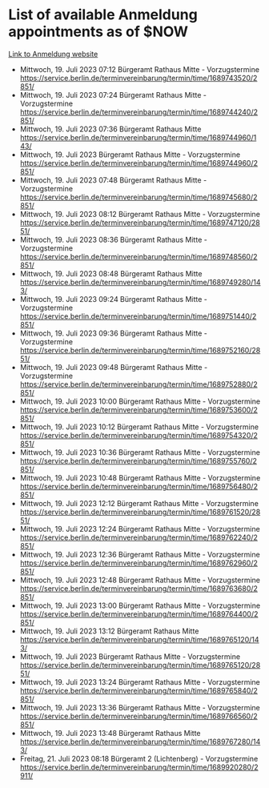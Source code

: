 # List of available Anmeldung appointments as of $NOW
[Link to Anmeldung website](https://service.berlin.de/terminvereinbarung/termin/tag.php?termin=1&anliegen[]=120686&dienstleisterlist=122210,122217,327316,122219,327312,122227,327314,122231,327346,122243,327348,122254,122252,329742,122260,329745,122262,329748,122271,327278,122273,327274,122277,327276,330436,122280,327294,122282,327290,122284,327292,122291,327270,122285,327266,122286,327264,122296,327268,150230,329760,122297,327286,122294,327284,122312,329763,122314,329775,122304,327330,122311,327334,122309,327332,317869,122281,327352,122279,329772,122283,122276,327324,122274,327326,122267,329766,122246,327318,122251,327320,122257,327322,122208,327298,122226,327300&herkunft=http%3A%2F%2Fservice.berlin.de%2Fdienstleistung%2F120686%2F)
- Mittwoch, 19. Juli 2023 07:12 Bürgeramt Rathaus Mitte - Vorzugstermine https://service.berlin.de/terminvereinbarung/termin/time/1689743520/2851/
- Mittwoch, 19. Juli 2023 07:24 Bürgeramt Rathaus Mitte - Vorzugstermine https://service.berlin.de/terminvereinbarung/termin/time/1689744240/2851/
- Mittwoch, 19. Juli 2023 07:36 Bürgeramt Rathaus Mitte https://service.berlin.de/terminvereinbarung/termin/time/1689744960/143/
- Mittwoch, 19. Juli 2023  Bürgeramt Rathaus Mitte - Vorzugstermine https://service.berlin.de/terminvereinbarung/termin/time/1689744960/2851/
- Mittwoch, 19. Juli 2023 07:48 Bürgeramt Rathaus Mitte - Vorzugstermine https://service.berlin.de/terminvereinbarung/termin/time/1689745680/2851/
- Mittwoch, 19. Juli 2023 08:12 Bürgeramt Rathaus Mitte - Vorzugstermine https://service.berlin.de/terminvereinbarung/termin/time/1689747120/2851/
- Mittwoch, 19. Juli 2023 08:36 Bürgeramt Rathaus Mitte - Vorzugstermine https://service.berlin.de/terminvereinbarung/termin/time/1689748560/2851/
- Mittwoch, 19. Juli 2023 08:48 Bürgeramt Rathaus Mitte https://service.berlin.de/terminvereinbarung/termin/time/1689749280/143/
- Mittwoch, 19. Juli 2023 09:24 Bürgeramt Rathaus Mitte - Vorzugstermine https://service.berlin.de/terminvereinbarung/termin/time/1689751440/2851/
- Mittwoch, 19. Juli 2023 09:36 Bürgeramt Rathaus Mitte - Vorzugstermine https://service.berlin.de/terminvereinbarung/termin/time/1689752160/2851/
- Mittwoch, 19. Juli 2023 09:48 Bürgeramt Rathaus Mitte - Vorzugstermine https://service.berlin.de/terminvereinbarung/termin/time/1689752880/2851/
- Mittwoch, 19. Juli 2023 10:00 Bürgeramt Rathaus Mitte - Vorzugstermine https://service.berlin.de/terminvereinbarung/termin/time/1689753600/2851/
- Mittwoch, 19. Juli 2023 10:12 Bürgeramt Rathaus Mitte - Vorzugstermine https://service.berlin.de/terminvereinbarung/termin/time/1689754320/2851/
- Mittwoch, 19. Juli 2023 10:36 Bürgeramt Rathaus Mitte - Vorzugstermine https://service.berlin.de/terminvereinbarung/termin/time/1689755760/2851/
- Mittwoch, 19. Juli 2023 10:48 Bürgeramt Rathaus Mitte - Vorzugstermine https://service.berlin.de/terminvereinbarung/termin/time/1689756480/2851/
- Mittwoch, 19. Juli 2023 12:12 Bürgeramt Rathaus Mitte - Vorzugstermine https://service.berlin.de/terminvereinbarung/termin/time/1689761520/2851/
- Mittwoch, 19. Juli 2023 12:24 Bürgeramt Rathaus Mitte - Vorzugstermine https://service.berlin.de/terminvereinbarung/termin/time/1689762240/2851/
- Mittwoch, 19. Juli 2023 12:36 Bürgeramt Rathaus Mitte - Vorzugstermine https://service.berlin.de/terminvereinbarung/termin/time/1689762960/2851/
- Mittwoch, 19. Juli 2023 12:48 Bürgeramt Rathaus Mitte - Vorzugstermine https://service.berlin.de/terminvereinbarung/termin/time/1689763680/2851/
- Mittwoch, 19. Juli 2023 13:00 Bürgeramt Rathaus Mitte - Vorzugstermine https://service.berlin.de/terminvereinbarung/termin/time/1689764400/2851/
- Mittwoch, 19. Juli 2023 13:12 Bürgeramt Rathaus Mitte https://service.berlin.de/terminvereinbarung/termin/time/1689765120/143/
- Mittwoch, 19. Juli 2023  Bürgeramt Rathaus Mitte - Vorzugstermine https://service.berlin.de/terminvereinbarung/termin/time/1689765120/2851/
- Mittwoch, 19. Juli 2023 13:24 Bürgeramt Rathaus Mitte - Vorzugstermine https://service.berlin.de/terminvereinbarung/termin/time/1689765840/2851/
- Mittwoch, 19. Juli 2023 13:36 Bürgeramt Rathaus Mitte - Vorzugstermine https://service.berlin.de/terminvereinbarung/termin/time/1689766560/2851/
- Mittwoch, 19. Juli 2023 13:48 Bürgeramt Rathaus Mitte https://service.berlin.de/terminvereinbarung/termin/time/1689767280/143/
- Freitag, 21. Juli 2023 08:18 Bürgeramt 2 (Lichtenberg) - Vorzugstermine https://service.berlin.de/terminvereinbarung/termin/time/1689920280/2911/
